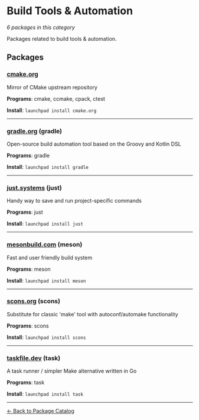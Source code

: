 # Build Tools & Automation

*6 packages in this category*

Packages related to build tools & automation.

## Packages

### [cmake.org](../packages/cmakeorg.md)

Mirror of CMake upstream repository

**Programs**: cmake, ccmake, cpack, ctest

**Install**: `launchpad install cmake.org`

---

### [gradle.org](../packages/gradleorg.md) (gradle)

Open-source build automation tool based on the Groovy and Kotlin DSL

**Programs**: gradle

**Install**: `launchpad install gradle`

---

### [just.systems](../packages/justsystems.md) (just)

Handy way to save and run project-specific commands

**Programs**: just

**Install**: `launchpad install just`

---

### [mesonbuild.com](../packages/mesonbuildcom.md) (meson)

Fast and user friendly build system

**Programs**: meson

**Install**: `launchpad install meson`

---

### [scons.org](../packages/sconsorg.md) (scons)

Substitute for classic 'make' tool with autoconf/automake functionality

**Programs**: scons

**Install**: `launchpad install scons`

---

### [taskfile.dev](../packages/taskfiledev.md) (task)

A task runner / simpler Make alternative written in Go

**Programs**: task

**Install**: `launchpad install task`

---

[← Back to Package Catalog](../package-catalog.md)
